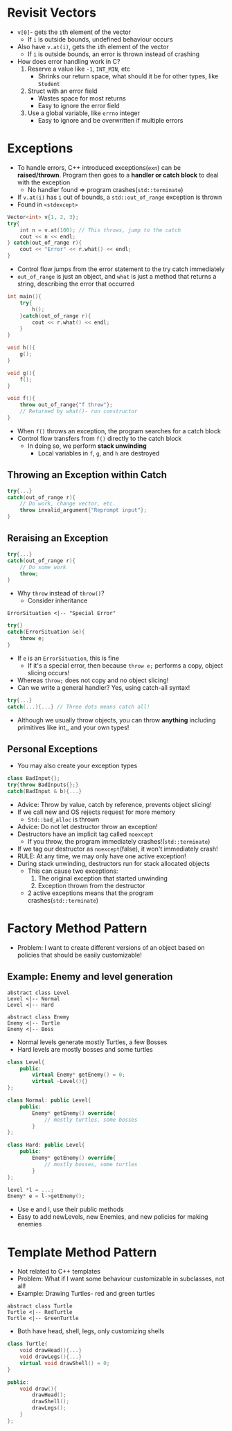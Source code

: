 # Revisit Vectors
- `v[0]`- gets the `i`th element of the vector
	- If `i` is outside bounds, undefined behaviour occurs
- Also have `v.at(i)`, gets the `i`th element of the vector
	- If `i` is outside bounds, an error is thrown instead of crashing
- How does error handling work in C?
	1. Reserve a value like `-1`, `INT_MIN`, etc
		- Shrinks our return space, what should it be for other types, like `Student`
	2. Struct with an error field
		- Wastes space for most returns
		- Easy to ignore the error field
	3. Use a global variable, like `errno` integer
		- Easy to ignore and be overwritten if multiple errors
# Exceptions
- To handle errors, C++ introduced exceptions(`exn`) can be **raised/thrown**. Program then goes to a **handler or catch block** to deal with the exception
	- No handler found => program crashes(`std::terminate`)
- If `v.at(i)` has `i` out of bounds, a `std::out_of_range` exception is thrown
- Found in `<stdexcept>`
```cpp
Vector<int> v{1, 2, 3};
try{
	int n = v.at(100); // This throws, jump to the catch
	cout << n << endl;
} catch(out_of_range r){
	cout << "Error" << r.what() << endl;
}
```
- Control flow jumps from the error statement to the try catch immediately
- `out_of_range` is just an object, and `what` is just a method that returns a string, describing the error that occurred
```cpp
int main(){
	try{
		h();
	}catch(out_of_range r){
		cout << r.what() << endl;
	}
}

void h(){
	g();
}

void g(){
	f();
}

void f(){
	throw out_of_range{"f threw"};
	// Returned by what()- run constructor
}
```
- When `f()` throws an exception, the program searches for a catch block
- Control flow transfers from `f()` directly to the catch block
	- In doing so, we perform **stack unwinding**
		- Local variables in `f`, `g`, and `h` are destroyed
## Throwing an Exception within Catch
```cpp
try{...}
catch(out_of_range r){
	// Do work, change vector, etc.
	throw invalid_argument{"Reprompt input"};
}
```
## Reraising an Exception
```cpp
try{...}
catch(out_of_range r){
	// Do some work
	throw;
}
```
- Why `throw` instead of `throw()`?
	- Consider inheritance
```plantuml
ErrorSituation <|-- "Special Error"
```
```cpp
try{}
catch(ErrorSituation &e){
	throw e;
}
```
- If `e` is an `ErrorSituation`, this is fine
	- If it's a special error, then because `throw e;` performs a copy, object slicing occurs!
- Whereas `throw;` does not copy and no object slicing!
- Can we write a general handler? Yes, using catch-all syntax!
```cpp
try{...}
catch(...){...} // Three dots means catch all!
```
- Although we usually throw objects, you can throw **anything** including primitives like int,, and your own types!
## Personal Exceptions
- You may also create your exception types
```cpp
class BadInput{};
try{throw BadInputs{};}
catch(BadInput & b){...}
```
- Advice: Throw by value, catch by reference, prevents object slicing!
- If we call new and OS rejects request for more memory
	- `Std::bad_alloc` is thrown
- Advice: Do not let destructor throw an exception!
- Destructors have an implicit tag called `noexcept`
	- If you throw, the program immediately crashes!(`std::terminate`)
- If we tag our destructor as `noexcept`(false), it won't immediately crash!
- RULE: At any time, we may only have one active exception!
- During stack unwinding, destructors run for stack allocated objects
	- This can cause two exceptions:
		1. The original exception that started unwinding
		2. Exception thrown from the destructor
	- 2 active exceptions means that the program crashes(`std::terminate`)
# Factory Method Pattern
- Problem: I want to create different versions of an object based on policies that should be easily customizable!
## Example: Enemy and level generation
```plantuml
abstract class Level
Level <|-- Normal
Level <|-- Hard

abstract class Enemy
Enemy <|-- Turtle
Enemy <|-- Boss
```
- Normal levels generate mostly Turtles, a few Bosses
- Hard levels are mostly bosses and some turtles
```cpp
class Level{
	public:
		virtual Enemy* getEnemy() = 0;
		virtual ~Level(){}
};

class Normal: public Level{
	public:
		Enemy* getEnemy() override{
			// mostly turtles, some bosses	
		}
};

class Hard: public Level{
	public:
		Enemy* getEnemy() override{
			// mostly bosses, some turtles
		}
};

level *l = ...;
Enemy* e = l->getEnemy();
```
- Use e and l, use their public methods
- Easy to add newLevels, new Enemies, and new policies for making enemies
# Template Method Pattern
- Not related to C++ templates
- Problem: What if I want some behaviour customizable in subclasses, not all!
- Example: Drawing Turtles- red and green turtles
```plantuml
abstract class Turtle
Turtle <|-- RedTurtle
Turtle <|-- GreenTurtle
```
- Both have head, shell, legs, only customizing shells
```cpp
class Turtle{
	void drawHead(){...}
	void drawLegs(){...}
	virtual void drawShell() = 0;
}

public:
	void draw(){
		drawHead();
		drawShell();
		drawLegs();
	}
};
```

